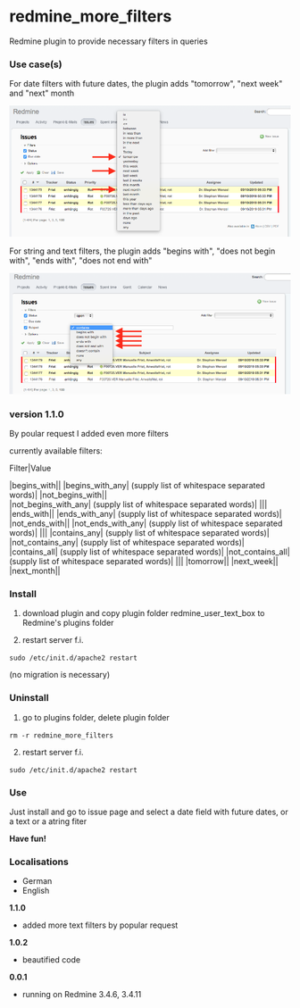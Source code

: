 # redmine_more_filters

Redmine plugin to provide necessary filters in queries

### Use case(s)

For date filters with future dates, the plugin adds "tomorrow", "next week" and "next" month

![PNG that represents a quick overview](/doc/new_date_filters.png)

For string and text filters, the plugin adds "begins with", "does not begin with", "ends with", "does not end with"

![PNG that represents a quick overview](/doc/new_string_and_text_filters.png)

### version 1.1.0

By poular request I added even more filters

currently available filters:

Filter|Value

|begins_with||
|begins_with_any|   (supply list of whitespace separated words)|
|not_begins_with||  
|not_begins_with_any| (supply list of whitespace separated words)|
|||
|ends_with||
|ends_with_any|       (supply list of whitespace separated words)|
|not_ends_with||
|not_ends_with_any|   (supply list of whitespace separated words)|
|||
|contains_any|        (supply list of whitespace separated words)|
|not_contains_any|    (supply list of whitespace separated words)|
|contains_all|        (supply list of whitespace separated words)|
|not_contains_all|    (supply list of whitespace separated words)|
|||
|tomorrow||
|next_week||
|next_month||


### Install

1. download plugin and copy plugin folder redmine_user_text_box to Redmine's plugins folder 

2. restart server f.i.  

`sudo /etc/init.d/apache2 restart`

(no migration is necessary)

### Uninstall

1. go to plugins folder, delete plugin folder  

`rm -r redmine_more_filters`

2. restart server f.i. 

`sudo /etc/init.d/apache2 restart`

### Use

Just install and go to issue page and select a date field with future dates, or a text or a atring fiter

**Have fun!**

### Localisations

* German
* English

**1.1.0**
  - added more text filters by popular request

**1.0.2** 
  - beautified code


**0.0.1** 
  - running on Redmine 3.4.6, 3.4.11
